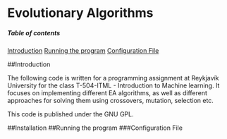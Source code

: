Evolutionary Algorithms
=====================

##### Table of contents

[Introduction](#intro)
[Running the program](#run)
[Configuration File](#config)


<a name="intro" />
##Introduction

The following code is written for a programming assignment at Reykjavík University for the class T-504-ITML - Introduction to Machine learning.
It focuses on implementing different EA algorithms, as well as different
approaches for solving them using crossovers, mutation, selection etc.

This code is published under the GNU GPL.

<a name="install" />
##Installation


<a name="run" />
##Running the program

<a name="config" />
###Configuration File